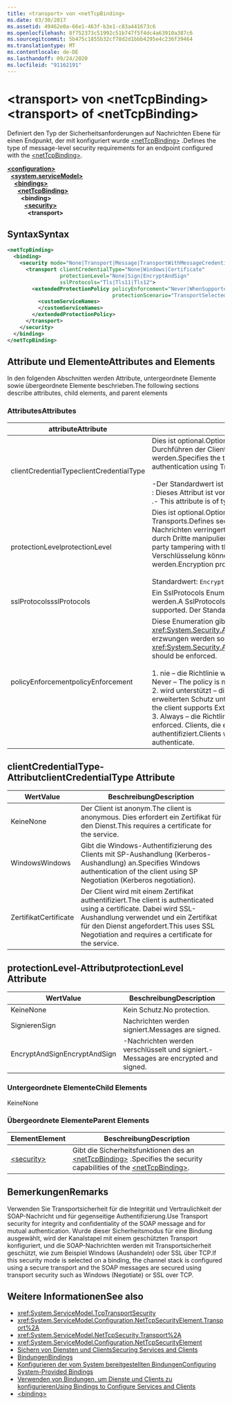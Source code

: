 ```yaml
---
title: <transport> von <netTcpBinding>
ms.date: 03/30/2017
ms.assetid: 49462e0a-66e1-463f-b3e1-c83a441673c6
ms.openlocfilehash: 8f752373c51992c51b747f5f4dc4a63910a387c6
ms.sourcegitcommit: 5b475c1855b32cf78d2d1bbb4295e4c236f39464
ms.translationtype: MT
ms.contentlocale: de-DE
ms.lasthandoff: 09/24/2020
ms.locfileid: "91162191"
---
```

# <a name="transport-of-nettcpbinding"></a><span data-ttu-id="7e22e-102">\<transport> von \<netTcpBinding></span><span class="sxs-lookup"><span data-stu-id="7e22e-102">\<transport> of \<netTcpBinding></span></span>

<span data-ttu-id="7e22e-103">Definiert den Typ der Sicherheitsanforderungen auf Nachrichten Ebene für einen Endpunkt, der mit konfiguriert wurde [\<netTcpBinding>](nettcpbinding.md) .</span><span class="sxs-lookup"><span data-stu-id="7e22e-103">Defines the type of message-level security requirements for an endpoint configured with the [\<netTcpBinding>](nettcpbinding.md).</span></span>  
  
[**\<configuration>**](../configuration-element.md)\
&nbsp;&nbsp;[**\<system.serviceModel>**](system-servicemodel.md)\
&nbsp;&nbsp;&nbsp;&nbsp;[**\<bindings>**](bindings.md)\
&nbsp;&nbsp;&nbsp;&nbsp;&nbsp;&nbsp;[**\<netTcpBinding>**](nettcpbinding.md)\
&nbsp;&nbsp;&nbsp;&nbsp;&nbsp;&nbsp;&nbsp;&nbsp;**\<binding>**\
&nbsp;&nbsp;&nbsp;&nbsp;&nbsp;&nbsp;&nbsp;&nbsp;&nbsp;&nbsp;[**\<security>**](security-of-nettcpbinding.md)\
&nbsp;&nbsp;&nbsp;&nbsp;&nbsp;&nbsp;&nbsp;&nbsp;&nbsp;&nbsp;&nbsp;&nbsp;**\<transport>**  
  
## <a name="syntax"></a><span data-ttu-id="7e22e-104">Syntax</span><span class="sxs-lookup"><span data-stu-id="7e22e-104">Syntax</span></span>  
  
```xml  
<netTcpBinding>
  <binding>
    <security mode="None|Transport|Message|TransportWithMessageCredential">
      <transport clientCredentialType="None|Windows|Certificate"
                 protectionLevel="None|Sign|EncryptAndSign"
                 sslProtocols="Tls|Tls11|Tls12">
        <extendedProtectionPolicy policyEnforcement="Never|WhenSupported|Always"
                                  protectionScenario="TransportSelected|TrustedProxy">
          <customServiceNames>
          </customServiceNames>
        </extendedProtectionPolicy>
      </transport>
    </security>
  </binding>
</netTcpBinding>
```  
  
## <a name="attributes-and-elements"></a><span data-ttu-id="7e22e-105">Attribute und Elemente</span><span class="sxs-lookup"><span data-stu-id="7e22e-105">Attributes and Elements</span></span>  

 <span data-ttu-id="7e22e-106">In den folgenden Abschnitten werden Attribute, untergeordnete Elemente sowie übergeordnete Elemente beschrieben.</span><span class="sxs-lookup"><span data-stu-id="7e22e-106">The following sections describe attributes, child elements, and parent elements</span></span>  
  
### <a name="attributes"></a><span data-ttu-id="7e22e-107">Attributes</span><span class="sxs-lookup"><span data-stu-id="7e22e-107">Attributes</span></span>  
  
|<span data-ttu-id="7e22e-108">attribute</span><span class="sxs-lookup"><span data-stu-id="7e22e-108">Attribute</span></span>|<span data-ttu-id="7e22e-109">Beschreibung</span><span class="sxs-lookup"><span data-stu-id="7e22e-109">Description</span></span>|  
|---------------|-----------------|  
|<span data-ttu-id="7e22e-110">clientCredentialType</span><span class="sxs-lookup"><span data-stu-id="7e22e-110">clientCredentialType</span></span>|<span data-ttu-id="7e22e-111">Dies ist optional.</span><span class="sxs-lookup"><span data-stu-id="7e22e-111">Optional.</span></span> <span data-ttu-id="7e22e-112">Gibt den Typ der Anmeldeinformationen an, die beim Durchführen der Clientauthentifizierung mit Transportsicherheit verwendet werden.</span><span class="sxs-lookup"><span data-stu-id="7e22e-112">Specifies the type of credential to be used when performing client authentication using Transport security.</span></span><br /><br /> <span data-ttu-id="7e22e-113">-Der Standardwert ist `Windows` .</span><span class="sxs-lookup"><span data-stu-id="7e22e-113">-   The default value is `Windows`.</span></span><br /><span data-ttu-id="7e22e-114">: Dieses Attribut ist vom Typ <xref:System.ServiceModel.TcpClientCredentialType> .</span><span class="sxs-lookup"><span data-stu-id="7e22e-114">-   This attribute is of type <xref:System.ServiceModel.TcpClientCredentialType>.</span></span>|  
|<span data-ttu-id="7e22e-115">protectionLevel</span><span class="sxs-lookup"><span data-stu-id="7e22e-115">protectionLevel</span></span>|<span data-ttu-id="7e22e-116">Dies ist optional.</span><span class="sxs-lookup"><span data-stu-id="7e22e-116">Optional.</span></span> <span data-ttu-id="7e22e-117">Definiert die Sicherheit auf der Ebene des TCP-Transports.</span><span class="sxs-lookup"><span data-stu-id="7e22e-117">Defines security at the level of the TCP transport.</span></span> <span data-ttu-id="7e22e-118">Das Signieren von Nachrichten verringert das Risiko, dass Nachrichten während der Übertragung durch Dritte manipuliert werden.</span><span class="sxs-lookup"><span data-stu-id="7e22e-118">Signing messages mitigates the risk of a third party tampering with the message while it is being transferred.</span></span> <span data-ttu-id="7e22e-119">Mit der Verschlüsselung können Daten während des Transports geschützt werden.</span><span class="sxs-lookup"><span data-stu-id="7e22e-119">Encryption provides data-level privacy during transport.</span></span><br /><br /> <span data-ttu-id="7e22e-120">Standardwert: `EncryptAndSign`.</span><span class="sxs-lookup"><span data-stu-id="7e22e-120">The default value is `EncryptAndSign`.</span></span>|  
|<span data-ttu-id="7e22e-121">sslProtocols</span><span class="sxs-lookup"><span data-stu-id="7e22e-121">sslProtocols</span></span>|<span data-ttu-id="7e22e-122">Ein SslProtocols Enum-Flagwert, der angibt, welche SslProtocols unterstützt werden.</span><span class="sxs-lookup"><span data-stu-id="7e22e-122">A SslProtocols enum flag value that specifies which SslProtocols are supported.</span></span> <span data-ttu-id="7e22e-123">Der Standardwert ist TLS&#124;Tls11&#124;Tls12.</span><span class="sxs-lookup"><span data-stu-id="7e22e-123">The default is Tls&#124;Tls11&#124;Tls12.</span></span>|  
|<span data-ttu-id="7e22e-124">policyEnforcement</span><span class="sxs-lookup"><span data-stu-id="7e22e-124">policyEnforcement</span></span>|<span data-ttu-id="7e22e-125">Diese Enumeration gibt an, wann die <xref:System.Security.Authentication.ExtendedProtection.ExtendedProtectionPolicy> erzwungen werden soll.</span><span class="sxs-lookup"><span data-stu-id="7e22e-125">This enumeration specifies when the <xref:System.Security.Authentication.ExtendedProtection.ExtendedProtectionPolicy> should be enforced.</span></span><br /><br /> <span data-ttu-id="7e22e-126">1. nie – die Richtlinie wird nie erzwungen (erweiterter Schutz ist deaktiviert).</span><span class="sxs-lookup"><span data-stu-id="7e22e-126">1.  Never – The policy is never enforced (Extended Protection is disabled).</span></span><br /><span data-ttu-id="7e22e-127">2. wird unterstützt – die Richtlinie wird nur erzwungen, wenn der Client den erweiterten Schutz unterstützt.</span><span class="sxs-lookup"><span data-stu-id="7e22e-127">2.  WhenSupported – The policy is enforced only if the client supports Extended Protection.</span></span><br /><span data-ttu-id="7e22e-128">3. Always – die Richtlinie wird immer erzwungen.</span><span class="sxs-lookup"><span data-stu-id="7e22e-128">3.  Always – The policy is always enforced.</span></span> <span data-ttu-id="7e22e-129">Clients, die erweiterten Schutz nicht unterstützen, werden nicht authentifiziert.</span><span class="sxs-lookup"><span data-stu-id="7e22e-129">Clients which don’t support Extended Protection will fail to authenticate.</span></span>|  
  
## <a name="clientcredentialtype-attribute"></a><span data-ttu-id="7e22e-130">clientCredentialType-Attribut</span><span class="sxs-lookup"><span data-stu-id="7e22e-130">clientCredentialType Attribute</span></span>  
  
|<span data-ttu-id="7e22e-131">Wert</span><span class="sxs-lookup"><span data-stu-id="7e22e-131">Value</span></span>|<span data-ttu-id="7e22e-132">Beschreibung</span><span class="sxs-lookup"><span data-stu-id="7e22e-132">Description</span></span>|  
|-----------|-----------------|  
|<span data-ttu-id="7e22e-133">Keine</span><span class="sxs-lookup"><span data-stu-id="7e22e-133">None</span></span>|<span data-ttu-id="7e22e-134">Der Client ist anonym.</span><span class="sxs-lookup"><span data-stu-id="7e22e-134">The client is anonymous.</span></span> <span data-ttu-id="7e22e-135">Dies erfordert ein Zertifikat für den Dienst.</span><span class="sxs-lookup"><span data-stu-id="7e22e-135">This requires a certificate for the service.</span></span>|  
|<span data-ttu-id="7e22e-136">Windows</span><span class="sxs-lookup"><span data-stu-id="7e22e-136">Windows</span></span>|<span data-ttu-id="7e22e-137">Gibt die Windows-Authentifizierung des Clients mit SP-Aushandlung (Kerberos-Aushandlung) an.</span><span class="sxs-lookup"><span data-stu-id="7e22e-137">Specifies Windows authentication of the client using SP Negotiation (Kerberos negotiation).</span></span>|  
|<span data-ttu-id="7e22e-138">Zertifikat</span><span class="sxs-lookup"><span data-stu-id="7e22e-138">Certificate</span></span>|<span data-ttu-id="7e22e-139">Der Client wird mit einem Zertifikat authentifiziert.</span><span class="sxs-lookup"><span data-stu-id="7e22e-139">The client is authenticated using a certificate.</span></span> <span data-ttu-id="7e22e-140">Dabei wird SSL-Aushandlung verwendet und ein Zertifikat für den Dienst angefordert.</span><span class="sxs-lookup"><span data-stu-id="7e22e-140">This uses SSL Negotiation and requires a certificate for the service.</span></span>|  
  
## <a name="protectionlevel-attribute"></a><span data-ttu-id="7e22e-141">protectionLevel-Attribut</span><span class="sxs-lookup"><span data-stu-id="7e22e-141">protectionLevel Attribute</span></span>  
  
|<span data-ttu-id="7e22e-142">Wert</span><span class="sxs-lookup"><span data-stu-id="7e22e-142">Value</span></span>|<span data-ttu-id="7e22e-143">Beschreibung</span><span class="sxs-lookup"><span data-stu-id="7e22e-143">Description</span></span>|  
|-----------|-----------------|  
|<span data-ttu-id="7e22e-144">Keine</span><span class="sxs-lookup"><span data-stu-id="7e22e-144">None</span></span>|<span data-ttu-id="7e22e-145">Kein Schutz.</span><span class="sxs-lookup"><span data-stu-id="7e22e-145">No protection.</span></span>|  
|<span data-ttu-id="7e22e-146">Signieren</span><span class="sxs-lookup"><span data-stu-id="7e22e-146">Sign</span></span>|<span data-ttu-id="7e22e-147">Nachrichten werden signiert.</span><span class="sxs-lookup"><span data-stu-id="7e22e-147">Messages are signed.</span></span>|  
|<span data-ttu-id="7e22e-148">EncryptAndSign</span><span class="sxs-lookup"><span data-stu-id="7e22e-148">EncryptAndSign</span></span>|<span data-ttu-id="7e22e-149">-Nachrichten werden verschlüsselt und signiert.</span><span class="sxs-lookup"><span data-stu-id="7e22e-149">-   Messages are encrypted and signed.</span></span>|  
  
### <a name="child-elements"></a><span data-ttu-id="7e22e-150">Untergeordnete Elemente</span><span class="sxs-lookup"><span data-stu-id="7e22e-150">Child Elements</span></span>  

 <span data-ttu-id="7e22e-151">Keine</span><span class="sxs-lookup"><span data-stu-id="7e22e-151">None</span></span>  
  
### <a name="parent-elements"></a><span data-ttu-id="7e22e-152">Übergeordnete Elemente</span><span class="sxs-lookup"><span data-stu-id="7e22e-152">Parent Elements</span></span>  
  
|<span data-ttu-id="7e22e-153">Element</span><span class="sxs-lookup"><span data-stu-id="7e22e-153">Element</span></span>|<span data-ttu-id="7e22e-154">Beschreibung</span><span class="sxs-lookup"><span data-stu-id="7e22e-154">Description</span></span>|  
|-------------|-----------------|  
|[\<security>](security-of-nettcpbinding.md)|<span data-ttu-id="7e22e-155">Gibt die Sicherheitsfunktionen des an [\<netTcpBinding>](nettcpbinding.md) .</span><span class="sxs-lookup"><span data-stu-id="7e22e-155">Specifies the security capabilities of the [\<netTcpBinding>](nettcpbinding.md).</span></span>|  
  
## <a name="remarks"></a><span data-ttu-id="7e22e-156">Bemerkungen</span><span class="sxs-lookup"><span data-stu-id="7e22e-156">Remarks</span></span>  

 <span data-ttu-id="7e22e-157">Verwenden Sie Transportsicherheit für die Integrität und Vertraulichkeit der SOAP-Nachricht und für gegenseitige Authentifizierung.</span><span class="sxs-lookup"><span data-stu-id="7e22e-157">Use Transport security for integrity and confidentiality of the SOAP message and for mutual authentication.</span></span> <span data-ttu-id="7e22e-158">Wurde dieser Sicherheitsmodus für eine Bindung ausgewählt, wird der Kanalstapel mit einem geschützten Transport konfiguriert, und die SOAP-Nachrichten werden mit Transportsicherheit geschützt, wie zum Beispiel Windows (Aushandeln) oder SSL über TCP.</span><span class="sxs-lookup"><span data-stu-id="7e22e-158">If this security mode is selected on a binding, the channel stack is configured using a secure transport and the SOAP messages are secured using transport security such as Windows (Negotiate) or SSL over TCP.</span></span>  
  
## <a name="see-also"></a><span data-ttu-id="7e22e-159">Weitere Informationen</span><span class="sxs-lookup"><span data-stu-id="7e22e-159">See also</span></span>

- <xref:System.ServiceModel.TcpTransportSecurity>
- <xref:System.ServiceModel.Configuration.NetTcpSecurityElement.Transport%2A>
- <xref:System.ServiceModel.NetTcpSecurity.Transport%2A>
- <xref:System.ServiceModel.Configuration.NetTcpSecurityElement>
- [<span data-ttu-id="7e22e-160">Sichern von Diensten und Clients</span><span class="sxs-lookup"><span data-stu-id="7e22e-160">Securing Services and Clients</span></span>](../../../wcf/feature-details/securing-services-and-clients.md)
- [<span data-ttu-id="7e22e-161">Bindungen</span><span class="sxs-lookup"><span data-stu-id="7e22e-161">Bindings</span></span>](../../../wcf/bindings.md)
- [<span data-ttu-id="7e22e-162">Konfigurieren der vom System bereitgestellten Bindungen</span><span class="sxs-lookup"><span data-stu-id="7e22e-162">Configuring System-Provided Bindings</span></span>](../../../wcf/feature-details/configuring-system-provided-bindings.md)
- [<span data-ttu-id="7e22e-163">Verwenden von Bindungen, um Dienste und Clients zu konfigurieren</span><span class="sxs-lookup"><span data-stu-id="7e22e-163">Using Bindings to Configure Services and Clients</span></span>](../../../wcf/using-bindings-to-configure-services-and-clients.md)
- [\<binding>](bindings.md)

